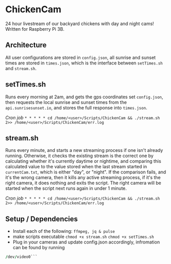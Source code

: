 # ChickenCam
24 hour livestream of our backyard chickens with day and night cams! Written for Raspberry Pi 3B.

## Architecture
All user configurations are stored in `config.json`, all sunrise and sunset times are stored in `times.json`, which is the interface between `setTimes.sh` and `stream.sh`.

## setTimes.sh
Runs every morning at 2am, and gets the gps coordinates set `config.json`, then requests the local sunrise and sunset times from the `api.sunrisesunset.io`, and stores the full response into `times.json`.

*Cron job*
```* * * * * cd /home/<user>/Scripts/ChickenCam && ./stream.sh 2>> /home/<user>/Scripts/ChickenCam/err.log```

## stream.sh
Runs every minute, and starts a new streaming process if one isn't already running. Otherwise, it checks the existing stream is the correct one by calculating whether it's currently daytime or nightime, and comparing this calculated value to the value stored when the last stream started in `currentCam.txt`, which is either "day", or "night". If the comparison fails, and it's the wrong camera, then it kills any active streaming process, if it's the right camera, it does nothing and exits the script. The right camera will be started when the script next runs again in under 1 minute.

*Cron job*
```* * * * * cd /home/<user>/Scripts/ChickenCam && ./stream.sh 2>> /home/<user>/Scripts/ChickenCam/err.log```

## Setup / Dependencies
- Install each of the following:
```ffmpeg, jq & pulse```
- make scripts executable 
```chmod +x stream.sh```
```chmod +x setTimes.sh```
- Plug in your cameras and update config.json accordingly, infromation can be found by running
```for d in /dev/video* ; do echo $d ; v4l2-ctl --device=$d -D --list-formats  ; echo '===============' ; done
/dev/video0```
